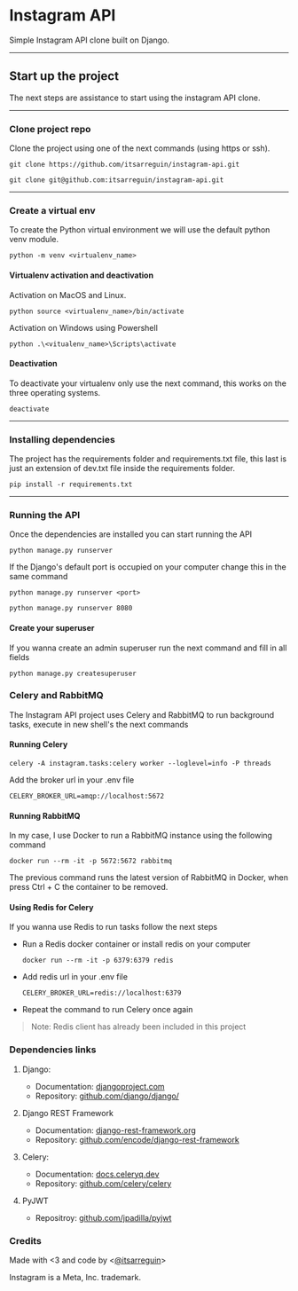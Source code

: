 # Instagram API

Simple Instagram API clone built on Django.

---

## Start up the project

The next steps are assistance to start using the instagram API clone.

---

### Clone project repo

Clone the project using one of the next commands (using https or ssh).

```shell
git clone https://github.com/itsarreguin/instagram-api.git
```

```shell
git clone git@github.com:itsarreguin/instagram-api.git
```

---

### Create a virtual env

To create the Python virtual environment we will use the default python venv module.

```shell
python -m venv <virtualenv_name>
```

#### Virtualenv activation and deactivation

Activation on MacOS and Linux.

```shell
python source <virtualenv_name>/bin/activate
```

Activation on Windows using Powershell

```shell
python .\<vitualenv_name>\Scripts\activate
```

#### Deactivation

To deactivate your virtualenv only use the next command, this works on the three operating systems.

```shell
deactivate
```

---

### Installing dependencies

The project has the requirements folder and requirements.txt file, this last is just an extension of dev.txt file inside the requirements folder.

```shell
pip install -r requirements.txt
```

---

### Running the API

Once the dependencies are installed you can start running the API

```shell
python manage.py runserver
```

If the Django's default port is occupied on your computer change this in the same command

```shell
python manage.py runserver <port>

python manage.py runserver 8080
```

#### Create your superuser

If you wanna create an admin superuser run the next command and fill in all fields

```shell
python manage.py createsuperuser
```

### Celery and RabbitMQ

The Instagram API project uses Celery and RabbitMQ to run background tasks, execute in new shell's the next commands

#### Running Celery

```shell
celery -A instagram.tasks:celery worker --loglevel=info -P threads
```

Add the broker url in your .env file

```text
CELERY_BROKER_URL=amqp://localhost:5672
```

#### Running RabbitMQ

In my case, I use Docker to run a RabbitMQ instance using the following command

```shell
docker run --rm -it -p 5672:5672 rabbitmq
```

The previous command runs the latest version of RabbitMQ in Docker, when press Ctrl + C the container to be removed.

#### Using Redis for Celery

If you wanna use Redis to run tasks follow the next steps

- Run a Redis docker container or install redis on your computer

    ```shell
    docker run --rm -it -p 6379:6379 redis
    ```

- Add redis url in your .env file

    ```text
    CELERY_BROKER_URL=redis://localhost:6379
    ```

- Repeat the command to run Celery once again

> Note: Redis client has already been included in this project

### Dependencies links

1. Django:
    + Documentation: [djangoproject.com](https://djangoproject.com/)
    + Repository: [github.com/django/django/](https://www.github.com/django/django)

2. Django REST Framework
    + Documentation: [django-rest-framework.org](https://www.django-rest-framework.org)
    + Repository: [github.com/encode/django-rest-framework](https://www.github.com/encode/django-rest-framework/)

3. Celery:
    + Documentation: [docs.celeryq.dev](https://docs.celeryq.dev/)
    + Repository: [github.com/celery/celery](https://www.github.com/celery/celery/)

4. PyJWT
    + Repositroy: [github.com/jpadilla/pyjwt](https://github.com/jpadilla/pyjwt)

### Credits

Made with <3 and code by <[@itsarreguin](https://twitter.com/itsarreguin/)>

Instagram is a Meta, Inc. trademark.
